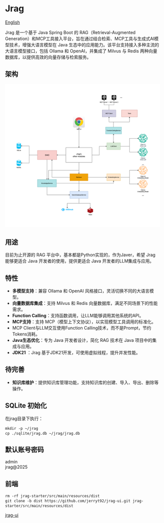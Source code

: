 # Jrag

[English](README_en.md)

Jrag 是一个基于 Java Spring Boot 的 RAG（Retrieval-Augmented Generation）和MCP工具接入平台，旨在通过结合检索、MCP工具与生成式AI模型技术，增强大语言模型在 Java 生态中的应用能力。该平台支持接入多种主流的大语言模型接口，包括 Ollama 和 OpenAI，并集成了 Milvus 与 Redis 两种向量数据库，以提供高效的向量存储与检索服务。

## 架构

![architecture](assets/architecture.png)

## 用途

目前为止开源的 RAG 平台中，基本都是Python实现的，作为Javer，希望 Jrag 能够更适合 Java 开发者的使用，提供更适合 Java 开发者的LLM集成与应用。

## 特性

- **多模型支持**：兼容 Ollama 和 OpenAI 风格接口，灵活切换不同的大语言模型。
- **向量数据库集成**：支持 Milvus 和 Redis 向量数据库，满足不同场景下的性能需求。
- **Function Calling**：支持函数调用，让LLM能够调用其他系统的API。
- **MCP支持**：支持 MCP（模型上下文协议），以实现模型工具调用的标准化。
- MCP Client与LLM交互使用Function Calling技术，而不是Prompt，节约Tokens消耗。
- **Java生态优化**：专为 Java 开发者设计，简化 RAG 技术在 Java 项目中的集成与应用。
- **JDK21** ：Jrag 基于JDK21开发，可使用虚拟线程，提升并发性能。

## 待完善

- **知识库维护**：提供知识库管理功能，支持知识库的创建、导入、导出、删除等操作。

## SQLite 初始化

在jrag目录下执行：

```shell
mkdir -p ~/jrag
cp ./sqlite/jrag.db ~/jrag/jrag.db
```

## 默认账号密码

admin  
jrag@2025

## 前端

```shell
rm -rf jrag-starter/src/main/resources/dist
git clone -b dist https://github.com/jerryt92/jrag-ui.git jrag-starter/src/main/resources/dist
```

[jrag-ui](https://github.com/jerryt92/jrag-ui)